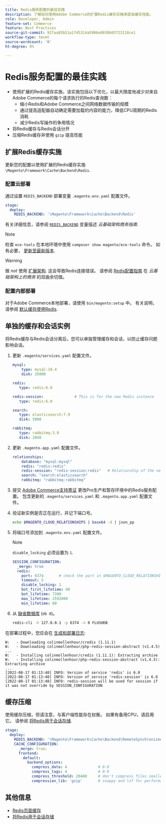 ```yaml
---
title: Redis服务配置的最佳实践
description: 了解如何使用Adobe Commerce的扩展Redis缓存实施来提高缓存性能。
role: Developer, Admin
feature-set: Commerce
feature: Best Practices
source-git-commit: 92faa85b51a1fd5314a5906e8650b03723118ce1
workflow-type: tm+mt
source-wordcount: '0'
ht-degree: 0%

---
```



# Redis服务配置的最佳实践

- 使用扩展的Redis缓存实施，该实施包括以下优化，以最大限度地减少对来自Adobe Commerce的每个请求执行的Redis查询数：
   - 缩小Redis和Adobe Commerce之间网络数据传输的规模
   - 通过提高适配器自动确定需要加载的内容的能力，降低CPU周期的Redis消耗
   - 减少Redis写操作的争用情况
- 将Redis缓存与Redis会话分开
- 压缩Redis缓存并使用 `gzip` 提高性能

## 扩展Redis缓存实施

更新您的配置以使用扩展的Redis缓存实施 `\Magento\Framework\Cache\Backend\Redis`.

### 配置云部署

通过设置 `REDIS_BACKEND` 部署变量 `.magento.env.yaml` 配置文件。

```yaml
stage:
  deploy:
    REDIS_BACKEND: '\Magento\Framework\Cache\Backend\Redis'
```

有关详细信息，请参阅 [`REDIS_BACKEND`](https://experienceleague.adobe.com/docs/commerce-cloud-service/user-guide/configure/env/stage/variables-deploy.html#redis_backend) 变量描述 _云基础架构商务指南_.

>[!NOTE]
>
> 检查 `ece-tools` 在本地环境中使用 `composer show magento/ece-tools` 命令。 如有必要， [更新至最新版本](https://experienceleague.adobe.com/docs/commerce-cloud-service/user-guide/dev-tools/ece-tools/update-package.html).

>[!WARNING]
>
>做 _not_ 使用 [扩展架构](https://experienceleague.adobe.com/docs/commerce-cloud-service/user-guide/architecture/scaled-architecture.html). 这会导致Redis连接错误。 请参阅 [Redis配置指南](https://experienceleague.adobe.com/docs/commerce-cloud-service/user-guide/configure/env/stage/variables-deploy.html#redis_use_slave_connection) 在 _云基础架构上的商务_ 的双曲余切值。

### 配置内部部署

对于Adobe Commerce本地部署，请使用 `bin/magento:setup` 中。 有关说明，请参阅 [默认缓存使用Redis](../../../configuration/cache/redis-pg-cache.md#configure-redis-page-caching).

## 单独的缓存和会话实例

将Redis缓存与Redis会话分离后，您可以单独管理缓存和会话，以防止缓存问题影响会话。

1. 更新 `.magento/services.yaml` 配置文件。

   ```yaml
   mysql:
       type: mysql:10.4
       disk: 35000
   
   redis:
      type: redis:6.0
   
   redis-session:              # This is for the new Redis instance
      type: redis:6.0
   
   search:
      type: elasticsearch:7.9
      disk: 5000
   
   rabbitmq:
      type: rabbitmq:3.8
      disk: 2048
   ```

1. 更新 `.magento.app.yaml` 配置文件。

   ```yaml
   relationships:
       database: "mysql:mysql"
       redis: "redis:redis"
       redis-session: "redis-session:redis"   # Relationship of the new Redis instance
       search: "search:elasticsearch"
       rabbitmq: "rabbitmq:rabbitmq"
   ```

1. 提交 [Adobe Commerce支持票证](https://experienceleague.adobe.com/docs/commerce-knowledge-base/kb/help-center-guide/magento-help-center-user-guide.html#submit-ticket) 更改Pro生产和暂存环境中的Redis服务配置。 包含更新的 `.magento/services.yaml` 和 `.magento.app.yaml` 配置文件。

1. 验证新实例是否正在运行，并记下端口号。

   ```bash
   echo $MAGENTO_CLOUD_RELATIONSHIPS | base64 -d | json_pp
   ```

1. 将端口号添加到 `.magento.env.yaml` 配置文件。

   >[!NOTE]
   >`disable_locking` 必须设置为 `1`.

   ```yaml
   SESSION_CONFIGURATION:
     _merge: true
     redis:
       port: 6374       # check the port in $MAGENTO_CLOUD_RELATIONSHIPS
       timeout: 5
       disable_locking: 1
       bot_first_lifetime: 60
       bot_lifetime: 7200
       max_lifetime: 2592000
       min_lifetime: 60
   ```

1. 从 [缺省数据库](../../../configuration/cache/redis-pg-cache.md) (`db 0`)。

   ```bash
   redis-cli -h 127.0.0.1 -p 6374 -n 0 FLUSHDB
   ```

在部署过程中，您应会在 [生成和部署日志](https://experienceleague.adobe.com/docs/commerce-cloud-service/user-guide/develop/test/log-locations.html#build-and-deploy-logs):

```terminal
W:   - Downloading colinmollenhour/credis (1.11.1)
W:   - Downloading colinmollenhour/php-redis-session-abstract (v1.4.5)
...
W:   - Installing colinmollenhour/credis (1.11.1): Extracting archive
W:   - Installing colinmollenhour/php-redis-session-abstract (v1.4.5): Extracting archive
...
[2022-08-17 01:13:40] INFO: Version of service 'redis' is 6.0
[2022-08-17 01:13:40] INFO: Version of service 'redis-session' is 6.0
[2022-08-17 01:13:40] INFO: redis-session will be used for session if it was not override by SESSION_CONFIGURATION
```

## 缓存压缩

使用缓存压缩，但请注意，与客户端性能存在权衡。 如果有备用CPU，请启用它。 请参阅 [将Redis用于会话存储](../../../configuration/cache/redis-session.md).

```yaml
stage:
  deploy:
    REDIS_BACKEND: '\Magento\Framework\Cache\Backend\RemoteSynchronizedCache'
    CACHE_CONFIGURATION:
      _merge: true;
      frontend:
        default:
          backend_options:
            compress_data: 4              # 0-9
            compress_tags: 4              # 0-9
            compress_threshold: 20480     # don't compress files smaller than this value
            compression_lib: 'gzip'       # snappy and lzf for performance, gzip for high compression (~69%)
```

## 其他信息

- [Redis页面缓存](../../../configuration/cache/redis-pg-cache.md)
- [将Redis用于会话存储](../../../configuration/cache/redis-session.md)
